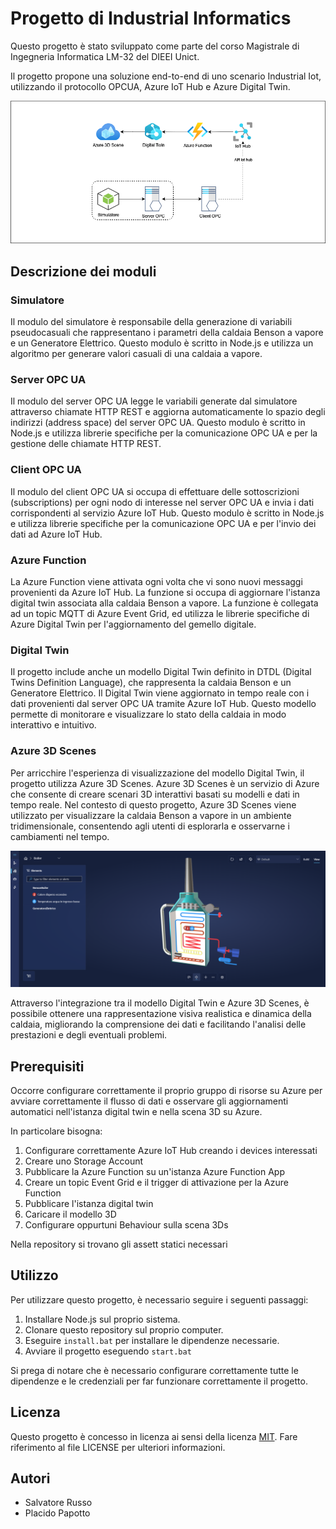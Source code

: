 # Progetto di Industrial Informatics

Questo progetto è stato sviluppato come parte del corso Magistrale di Ingegneria Informatica LM-32 del DIEEI Unict.

Il progetto propone una soluzione end-to-end di uno scenario Industrial Iot, utilizzando il protocollo OPCUA, Azure IoT Hub e Azure Digital Twin.

![E2E Scenario](./assets/images/E2E.png)
## Descrizione dei moduli

### Simulatore
Il modulo del simulatore è responsabile della generazione di variabili pseudocasuali che rappresentano i parametri della caldaia Benson a vapore e un Generatore Elettrico. Questo modulo è scritto in Node.js e utilizza un algoritmo per generare valori casuali di una caldaia a vapore.

### Server OPC UA
Il modulo del server OPC UA legge le variabili generate dal simulatore attraverso chiamate HTTP REST e aggiorna automaticamente lo spazio degli indirizzi (address space) del server OPC UA. Questo modulo è scritto in Node.js e utilizza librerie specifiche per la comunicazione OPC UA e per la gestione delle chiamate HTTP REST.

### Client OPC UA
Il modulo del client OPC UA si occupa di effettuare delle sottoscrizioni (subscriptions) per ogni nodo di interesse nel server OPC UA e invia i dati corrispondenti al servizio Azure IoT Hub. Questo modulo è scritto in Node.js e utilizza librerie specifiche per la comunicazione OPC UA e per l'invio dei dati ad Azure IoT Hub.

### Azure Function
La Azure Function viene attivata ogni volta che vi sono nuovi messaggi provenienti da Azure IoT Hub. La funzione si occupa di aggiornare l'istanza digital twin associata alla caldaia Benson a vapore. La funzione è collegata ad un topic MQTT di Azure Event Grid, ed utilizza le librerie specifiche di Azure Digital Twin per l'aggiornamento del gemello digitale.

### Digital Twin
Il progetto include anche un modello Digital Twin definito in DTDL (Digital Twins Definition Language), che rappresenta la caldaia Benson e un Generatore Elettrico. Il Digital Twin viene aggiornato in tempo reale con i dati provenienti dal server OPC UA tramite Azure IoT Hub. Questo modello permette di monitorare e visualizzare lo stato della caldaia in modo interattivo e intuitivo. 

### Azure 3D Scenes
Per arricchire l'esperienza di visualizzazione del modello Digital Twin, il progetto utilizza Azure 3D Scenes. Azure 3D Scenes è un servizio di Azure che consente di creare scenari 3D interattivi basati su modelli e dati in tempo reale. Nel contesto di questo progetto, Azure 3D Scenes viene utilizzato per visualizzare la caldaia Benson a vapore in un ambiente tridimensionale, consentendo agli utenti di esplorarla e osservarne i cambiamenti nel tempo.

![3D Scene](./assets/images/3D%20Scene.png)

Attraverso l'integrazione tra il modello Digital Twin e Azure 3D Scenes, è possibile ottenere una rappresentazione visiva realistica e dinamica della caldaia, migliorando la comprensione dei dati e facilitando l'analisi delle prestazioni e degli eventuali problemi.

## Prerequisiti
Occorre configurare correttamente il proprio gruppo di risorse su Azure per avviare correttamente il flusso di dati e osservare gli aggiornamenti automatici nell'istanza digital twin e nella scena 3D su Azure.

In particolare bisogna:
1. Configurare correttamente Azure IoT Hub creando i devices interessati
2. Creare uno Storage Account
3. Pubblicare la Azure Function su un'istanza Azure Function App
4. Creare un topic Event Grid e il trigger di attivazione per la Azure Function
5. Pubblicare l'istanza digital twin
6. Caricare il modello 3D
7. Configurare oppurtuni Behaviour sulla scena 3Ds

Nella repository si trovano gli assett statici necessari

## Utilizzo
Per utilizzare questo progetto, è necessario seguire i seguenti passaggi:

1. Installare Node.js sul proprio sistema.
2. Clonare questo repository sul proprio computer.
3. Eseguire `install.bat` per installare le dipendenze necessarie.
4. Avviare il progetto eseguendo `start.bat`

Si prega di notare che è necessario configurare correttamente tutte le dipendenze e le credenziali per far funzionare correttamente il progetto.

## Licenza
Questo progetto è concesso in licenza ai sensi della licenza [MIT](https://opensource.org/licenses/MIT). Fare riferimento al file LICENSE per ulteriori informazioni.

## Autori

- Salvatore Russo
- Placido Papotto